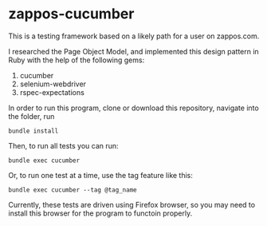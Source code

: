 # zappos-cucumber

This is a testing framework based on a likely path for a user on zappos.com.

I researched the Page Object Model, and implemented this design pattern in Ruby with the help of the following gems:

  1. cucumber
  2. selenium-webdriver
  3. rspec-expectations

In order to run this program, clone or download this repository, navigate into the folder, run

    bundle install

Then, to run all tests you can run:

    bundle exec cucumber

Or, to run one test at a time, use the tag feature like this:

    bundle exec cucumber --tag @tag_name

Currently, these tests are driven using Firefox browser, so you may need to install this browser for the program to functoin properly.